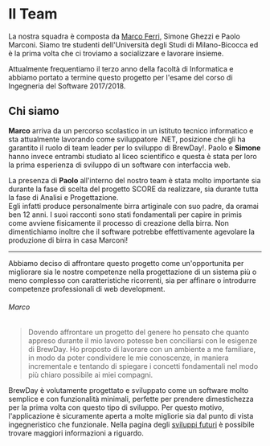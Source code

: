 # Il Team

La nostra squadra è composta da  [Marco Ferri](https://www.linkedin.com/in/marco-ferri-ita/), Simone Ghezzi e Paolo Marconi. Siamo tre studenti dell'Università degli Studi di Milano-Bicocca ed è la prima volta che ci troviamo a socializzare e lavorare insieme.

Attualmente frequentiamo il terzo anno della facoltà di Informatica e abbiamo portato a termine questo progetto per l'esame del corso di Ingegneria del Software 2017/2018.


## Chi siamo

**Marco** arriva da un percorso scolastico in un istituto tecnico informatico e sta attualmente lavorando come sviluppatore .NET, posizione che gli ha garantito il ruolo di team leader per lo sviluppo di BrewDay!.
Paolo e **Simone** hanno invece entrambi studiato al liceo scientifico e questa è stata per loro la prima esperienza di sviluppo di un software con interfaccia web.

La presenza di **Paolo** all'interno del nostro team è stata molto importante sia durante la fase di scelta del progetto SCORE da realizzare, sia durante tutta la fase di Analisi e Progettazione.  
Egli infatti produce personalmente birra artiginale con suo padre, da oramai ben 12 anni. I suoi racconti sono stati fondamentali per capire in primis come avviene fisicamente il processo di creazione della birra. Non dimentichiamo inoltre che il software potrebbe effettivamente agevolare la produzione di birra in casa Marconi!

***

Abbiamo deciso di affrontare questo progetto come un'opportunita per migliorare sia le nostre competenze nella progettazione di un sistema più o meno complesso con caratteristiche ricorrenti, sia per affinare o introdurre competenze professionali di web development.

###### Marco
> Dovendo affrontare un progetto del genere ho pensato che quanto appreso durante il mio lavoro potesse ben conciliarsi con le esigenze di BrewDay. Ho proposto di lavorare con un ambiente a me familiare, in modo da poter condividere le mie conoscenze, in maniera incrementale e tentando di spiegare i concetti fondamentali nel modo più chiaro possibile ai miei compagni.

BrewDay è volutamente progettato e sviluppato come un software molto semplice e con funzionalità minimali, perfette per prendere dimestichezza per la prima volta con questo tipo di sviluppo. Per questo motivo, l'applicazione è sicuramente aperta a molte migliorie sia dal punto di vista ingegneristico che funzionale. Nella pagina degli [sviluppi futuri](../06-Conclusioni/6.2-SviluppiFuturi.md) è possibile trovare maggiori informazioni a riguardo.